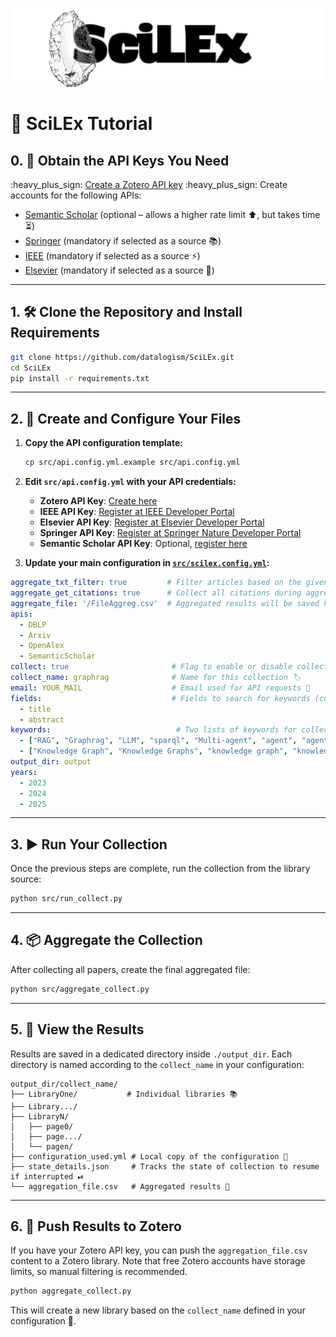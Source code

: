 ![Scilex](img/projectLogoScilex.png)

# 🚀 SciLEx Tutorial

## 0. 🔑 Obtain the API Keys You Need

\:heavy\_plus\_sign: [Create a Zotero API key](https://www.zotero.org/support/dev/web_api/v3/start)
\:heavy\_plus\_sign: Create accounts for the following APIs:

* [Semantic Scholar](https://www.semanticscholar.org/product/api/tutorial) (optional – allows a higher rate limit ⬆️, but takes time ⏳)
* [Springer](https://dev.springernature.com/) (mandatory if selected as a source 📚)
* [IEEE](https://developer.ieee.org/) (mandatory if selected as a source ⚡)
* [Elsevier](https://dev.elsevier.com/) (mandatory if selected as a source 🧪)

---

## 1. 🛠 Clone the Repository and Install Requirements

```bash
git clone https://github.com/datalogism/SciLEx.git
cd SciLEx
pip install -r requirements.txt
```

---

## 2. 📝 Create and Configure Your Files

1. **Copy the API configuration template:**

   ```bash
   cp src/api.config.yml.example src/api.config.yml
   ```

2. **Edit `src/api.config.yml` with your API credentials:**

   * **Zotero API Key**: [Create here](https://www.zotero.org/settings/keys)
   * **IEEE API Key**: [Register at IEEE Developer Portal](https://developer.ieee.org/)
   * **Elsevier API Key**: [Register at Elsevier Developer Portal](https://dev.elsevier.com/)
   * **Springer API Key**: [Register at Springer Nature Developer Portal](https://dev.springernature.com/)
   * **Semantic Scholar API Key**: Optional, [register here](https://www.semanticscholar.org/product/api/tutorial)

3. **Update your main configuration in [`src/scilex.config.yml`](src/scilex.config.yml):**

```yaml
aggregate_txt_filter: true         # Filter articles based on the given keywords 🔍
aggregate_get_citations: true      # Collect all citations during aggregation 📑
aggregate_file: '/FileAggreg.csv'  # Aggregated results will be saved here 💾
apis:                              
  - DBLP
  - Arxiv
  - OpenAlex
  - SemanticScholar
collect: true                       # Flag to enable or disable collection ✅
collect_name: graphrag              # Name for this collection 🏷
email: YOUR_MAIL                    # Email used for API requests 📧
fields:                             # Fields to search for keywords (currently all available) 🧩
  - title
  - abstract
keywords:                            # Two lists of keywords for collection 💡
  - ["RAG", "Graphrag", "LLM", "sparql", "Multi-agent", "agent", "agentic", "Langchain", "RAG", "RAGs", "rag", "rag"]
  - ["Knowledge Graph", "Knowledge Graphs", "knowledge graph", "knowledge graph"]
output_dir: output
years:
  - 2023
  - 2024
  - 2025
```

---

## 3. ▶️ Run Your Collection

Once the previous steps are complete, run the collection from the library source:

```bash
python src/run_collect.py
```

---

## 4. 📦 Aggregate the Collection

After collecting all papers, create the final aggregated file:

```bash
python src/aggregate_collect.py
```

---

## 5. 📂 View the Results

Results are saved in a dedicated directory inside `./output_dir`. Each directory is named according to the `collect_name` in your configuration:

```
output_dir/collect_name/
├── LibraryOne/           # Individual libraries 📚
├── Library.../            
├── LibraryN/             
│   ├── page0/   
│   ├── page.../   
│   └── pagen/
├── configuration_used.yml # Local copy of the configuration 📝
├── state_details.json     # Tracks the state of collection to resume if interrupted ⏯
└── aggregation_file.csv   # Aggregated results 💾
```

---

## 6. 🔄 Push Results to Zotero

If you have your Zotero API key, you can push the `aggregation_file.csv` content to a Zotero library. Note that free Zotero accounts have storage limits, so manual filtering is recommended.

```bash
python aggregate_collect.py
```

This will create a new library based on the `collect_name` defined in your configuration 🏁.
